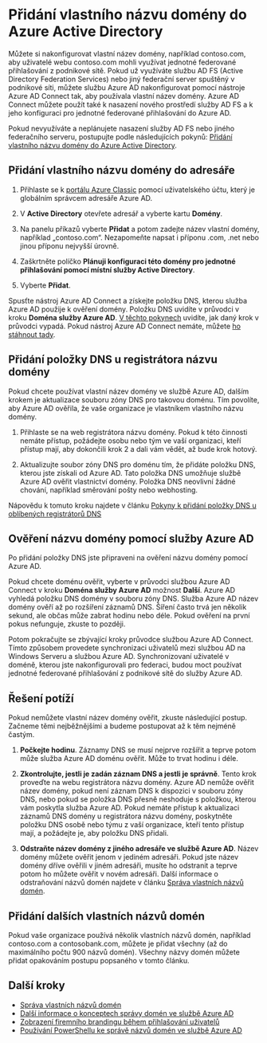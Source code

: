 <properties
    pageTitle="Přidání vlastního názvu domény a nastavení federovaného přihlašování ve službě Azure Active Directory | Microsoft Azure"
    description="Postup přidání názvů domén vaší společnosti do Azure Active Directory a postup nastavení federovaného přihlašování mezi Azure Active Directory a místním federačním řešením."
    services="active-directory"
    documentationCenter=""
    authors="jeffsta"
    manager="femila"
    editor=""/>

<tags
    ms.service="active-directory"
    ms.workload="identity"
    ms.tgt_pltfrm="na"
    ms.devlang="na"
    ms.topic="get-started-article"
    ms.date="07/18/2016"
    ms.author="curtand;jeffsta"/>


# Přidání vlastního názvu domény do Azure Active Directory

Můžete si nakonfigurovat vlastní název domény, například contoso.com, aby uživatelé webu contoso.com mohli využívat jednotné federované přihlašování z podnikové sítě. Pokud už využíváte službu AD FS (Active Directory Federation Services) nebo jiný federační server spuštěný v podnikové síti, můžete službu Azure AD nakonfigurovat pomocí nástroje Azure AD Connect tak, aby používala vlastní název domény. Azure AD Connect můžete použít také k nasazení nového prostředí služby AD FS a k jeho konfiguraci pro jednotné federované přihlašování do Azure AD.

Pokud nevyužíváte a neplánujete nasazení služby AD FS nebo jiného federačního serveru, postupujte podle následujících pokynů: [Přidání vlastního názvu domény do Azure Active Directory](active-directory-add-domain.md).

## Přidání vlastního názvu domény do adresáře

1. Přihlaste se k [portálu Azure Classic](https://manage.windowsazure.com/) pomocí uživatelského účtu, který je globálním správcem adresáře Azure AD.

2. V **Active Directory** otevřete adresář a vyberte kartu **Domény**.

3. Na panelu příkazů vyberte **Přidat** a potom zadejte název vlastní domény, například „contoso.com“. Nezapomeňte napsat i příponu .com, .net nebo jinou příponu nejvyšší úrovně.

4. Zaškrtněte políčko **Plánuji konfiguraci této domény pro jednotné přihlašování pomocí místní služby Active Directory**.

5. Vyberte **Přidat**.

Spusťte nástroj Azure AD Connect a získejte položku DNS, kterou služba Azure AD použije k ověření domény. Položku DNS uvidíte v průvodci v kroku **Doména služby Azure AD**. [V těchto pokynech](active-directory-aadconnect-get-started-custom.md#verify-the-azure-ad-domain-selected-for-federation) uvidíte, jak daný krok v průvodci vypadá. Pokud nástroj Azure AD Connect nemáte, můžete [ho stáhnout tady](http://go.microsoft.com/fwlink/?LinkId=615771).

## Přidání položky DNS u registrátora názvu domény

Pokud chcete používat vlastní název domény ve službě Azure AD, dalším krokem je aktualizace souboru zóny DNS pro takovou doménu. Tím povolíte, aby Azure AD ověřila, že vaše organizace je vlastníkem vlastního názvu domény.

1. Přihlaste se na web registrátora názvu domény. Pokud k této činnosti nemáte přístup, požádejte osobu nebo tým ve vaší organizaci, kteří přístup mají, aby dokončili krok 2 a dali vám vědět, až bude krok hotový.

2. Aktualizujte soubor zóny DNS pro doménu tím, že přidáte položku DNS, kterou jste získali od Azure AD. Tato položka DNS umožňuje službě Azure AD ověřit vlastnictví domény. Položka DNS neovlivní žádné chování, například směrování pošty nebo webhosting.

Nápovědu k tomuto kroku najdete v článku [Pokyny k přidání položky DNS u oblíbených registrátorů DNS](https://support.office.com/article/Create-DNS-records-for-Office-365-when-you-manage-your-DNS-records-b0f3fdca-8a80-4e8e-9ef3-61e8a2a9ab23/)

## Ověření názvu domény pomocí služby Azure AD

Po přidání položky DNS jste připraveni na ověření názvu domény pomocí Azure AD.

Pokud chcete doménu ověřit, vyberte v průvodci službou Azure AD Connect v kroku **Doména služby Azure AD** možnost **Další**. Azure AD vyhledá položku DNS domény v souboru zóny DNS. Služba Azure AD název domény ověří až po rozšíření záznamů DNS. Šíření často trvá jen několik sekund, ale občas může zabrat hodinu nebo déle. Pokud ověření na první pokus nefunguje, zkuste to později.

Potom pokračujte se zbývající kroky průvodce službou Azure AD Connect. Tímto způsobem provedete synchronizaci uživatelů mezi službou AD na Windows Serveru a službou Azure AD. Synchronizovaní uživatelé v doméně, kterou jste nakonfigurovali pro federaci, budou moct používat jednotné federované přihlašování z podnikové sítě do služby Azure AD.

## Řešení potíží

Pokud nemůžete vlastní název domény ověřit, zkuste následující postup. Začneme těmi nejběžnějšími a budeme postupovat až k těm nejméně častým.

1.  **Počkejte hodinu**. Záznamy DNS se musí nejprve rozšířit a teprve potom může služba Azure AD doménu ověřit. Může to trvat hodinu i déle.

2.  **Zkontrolujte, jestli je zadán záznam DNS a jestli je správně**. Tento krok proveďte na webu registrátora názvu domény. Azure AD nemůže ověřit název domény, pokud není záznam DNS k dispozici v souboru zóny DNS, nebo pokud se položka DNS přesně neshoduje s položkou, kterou vám poskytla služba Azure AD. Pokud nemáte přístup k aktualizaci záznamů DNS domény u registrátora názvu domény, poskytněte položku DNS osobě nebo týmu z vaší organizace, kteří tento přístup mají, a požádejte je, aby položku DNS přidali.

3.  **Odstraňte název domény z jiného adresáře ve službě Azure AD**. Název domény můžete ověřit jenom v jediném adresáři. Pokud jste název domény dříve ověřili v jiném adresáři, musíte ho odstranit a teprve potom ho můžete ověřit v novém adresáři. Další informace o odstraňování názvů domén najdete v článku [Správa vlastních názvů domén](active-directory-add-manage-domain-names.md).

## Přidání dalších vlastních názvů domén

Pokud vaše organizace používá několik vlastních názvů domén, například contoso.com a contosobank.com, můžete je přidat všechny (až do maximálního počtu 900 názvů domén). Všechny názvy domén můžete přidat opakováním postupu popsaného v tomto článku.

## Další kroky

-   [Správa vlastních názvů domén](active-directory-add-manage-domain-names.md)
-   [Další informace o konceptech správy domén ve službě Azure AD](active-directory-add-domain-concepts.md)
-   [Zobrazení firemního brandingu během přihlašování uživatelů](active-directory-add-company-branding.md)
-   [Používání PowerShellu ke správě názvů domén ve službě Azure AD](https://msdn.microsoft.com/library/azure/e1ef403f-3347-4409-8f46-d72dafa116e0#BKMK_ManageDomains)



<!--HONumber=Sep16_HO3-->


